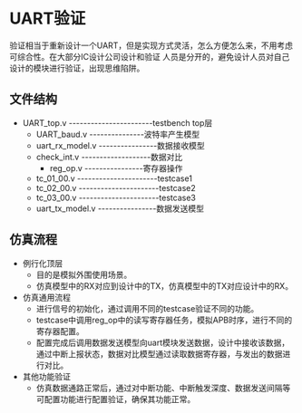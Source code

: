 
UART验证
===============
验证相当于重新设计一个UART，但是实现方式灵活，怎么方便怎么来，不用考虑可综合性。在大部分IC设计公司设计和验证
人员是分开的，避免设计人员对自己设计的模块进行验证，出现思维陷阱。

## 文件结构

* UART_top.v                    -----------------------testbench top层
	* UART_baud.v             ---------------波特率产生模型
	* uart_rx_model.v         ----------------数据接收模型
	* check_int.v                -------------------数据对比
		* reg_op.v                ----------------寄存器操作 
	* tc_01_00.v                 ----------------------testcase1
	* tc_02_00.v                 ----------------------testcase2
	* tc_03_00.v                 ----------------------testcase3
	* uart_tx_model.v         ----------------数据发送模型


## 仿真流程

* 例行化顶层
	* 目的是模拟外围使用场景。
	* 仿真模型中的RX对应到设计中的TX，仿真模型中的TX对应设计中的RX。
* 仿真通用流程
	* 进行信号的初始化，通过调用不同的testcase验证不同的功能。
	* testcase中调用reg_op中的读写寄存器任务，模拟APB时序，进行不同的寄存器配置。
	* 配置完成后调用数据发送模型向uart模块发送数据，设计中接收该数据，通过中断上报状态，数据对比模型通过读取数据寄存器，与发出的数据进行对比。
* 其他功能验证
	* 仿真数据通路正常后，通过对中断功能、中断触发深度、数据发送间隔等可配置功能进行配置验证，确保其功能正常。
